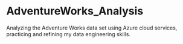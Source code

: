 # AdventureWorks_Analysis
Analyzing the Adventure Works data set using Azure cloud services, practicing and refining my data engineering skills.
